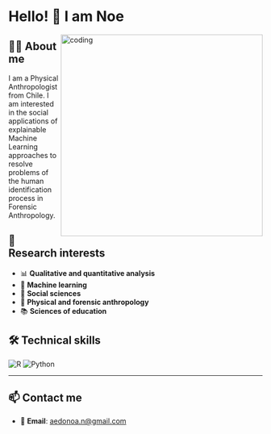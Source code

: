 # Hello! 👋 I am Noe

<img align="right" alt="coding" width="400" src="https://i.giphy.com/media/v1.Y2lkPTc5MGI3NjExd2ZvbDNyNXFnajlrbmxxbXpmM3F5dmx2Nmo5NGJsZ3BkdTc5bWRuZSZlcD12MV9pbnRlcm5hbF9naWZfYnlfaWQmY3Q9Zw/l41lTyuPRZ7j4K0KI/giphy.gif">

## 👩‍🔬 About me

I am a Physical Anthropologist from Chile. I am interested in the social applications of explainable Machine Learning approaches to resolve problems of the human identification process in Forensic Anthropology.

## 🔬 Research interests

- 📊 **Qualitative and quantitative analysis**
- 🤖 **Machine learning**
- 👥 **Social sciences**
- 🦴 **Physical and forensic anthropology**
- 📚 **Sciences of education**


## 🛠️ Technical skills

![R](https://img.shields.io/badge/R%20Studio-276DC3?style=for-the-badge&logo=r&logoColor=white)
![Python](https://img.shields.io/badge/Python-3776AB?style=for-the-badge&logo=python&logoColor=white)

---

## 📫 Contact me

- 📧 **Email**: aedonoa.n@gmail.com

